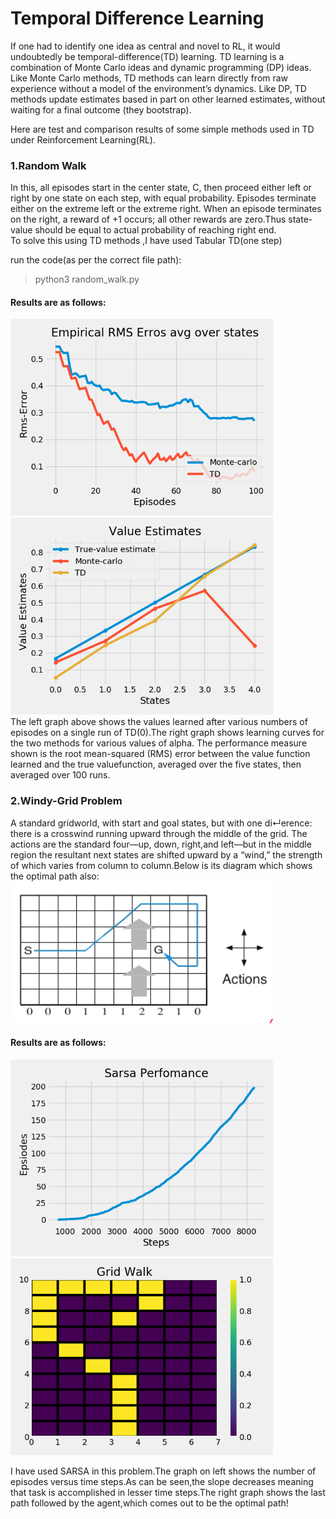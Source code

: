# Temporal Difference Learning

If one had to identify one idea as central and novel to RL, it would undoubtedly be temporal-difference(TD) learning. TD learning is a combination of Monte Carlo ideas and dynamic programming (DP) ideas. Like Monte Carlo methods, TD methods can learn directly from raw experience without a model of the environment’s dynamics. Like DP, TD methods update estimates based in part on other learned estimates, without waiting for a final outcome (they bootstrap).

Here are test and comparison results of some simple methods used in TD under Reinforcement Learning(RL).</br>

### 1.Random Walk

In this, all episodes start in the center state, C, then proceed either left or right by one state on each step, with equal probability. Episodes terminate either on the extreme left or the extreme right. When an episode terminates on the right,
a reward of +1 occurs; all other rewards are zero.Thus state-value should be equal to actual probability of reaching right end.
</br>
To solve this using TD methods ,I have used Tabular TD(one step)

run the code(as per the correct file path):
>python3 random_walk.py

#### Results are as follows: 

<img src="result_images/Figure_1.png" alt="" width="420"/><img src="result_images/Figure_2.png" alt="" width="420"/>
</br>
The left graph above shows the values learned after various numbers of episodes on a single run of TD(0).The right graph shows learning curves for the two methods for various values of alpha. The performance measure shown is the root mean-squared (RMS) error between the value function learned and the true valuefunction, averaged over the five states, then averaged over 100 runs.


### 2.Windy-Grid Problem

A standard gridworld, with start and goal states, but with one di↵erence: there is a crosswind running upward
through the middle of the grid. The actions are the standard four—up, down, right,and left—but in the middle region the resultant next states are shifted upward by a “wind,” the strength of which varies from column to column.Below is its diagram which shows the optimal path also:
</br>
<img src="result_images/diagram_grid_world.png" alt="" width="420"/>
</br>

#### Results are as follows: 

<img src="result_images/Figure_3.png" alt="" width="420"/><img src="result_images/Figure_7.png" alt="" width="420"/>
</br>

I have used SARSA in this problem.The graph on left shows the number of episodes versus time steps.As can be seen,the slope decreases meaning that task is accomplished in lesser time steps.The right graph shows the last path followed by the agent,which comes out to be the optimal path!


